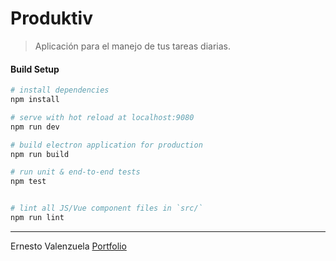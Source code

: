 # Produktiv

> Aplicación para el manejo de tus tareas diarias.

#### Build Setup

``` bash
# install dependencies
npm install

# serve with hot reload at localhost:9080
npm run dev

# build electron application for production
npm run build

# run unit & end-to-end tests
npm test


# lint all JS/Vue component files in `src/`
npm run lint

```

---

Ernesto Valenzuela [Portfolio](https://netov.dev)
